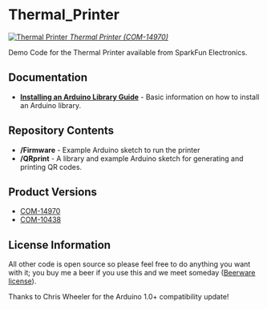 Thermal_Printer
===============

[![Thermal Printer](https://cdn.sparkfun.com//assets/parts/1/3/2/6/9/14970-Thermal_Printer-02.jpg)
*Thermal Printer (COM-14970)*](https://www.sparkfun.com/products/14970)

Demo Code for the Thermal Printer available from SparkFun Electronics.

Documentation
--------------
* **[Installing an Arduino Library Guide](https://learn.sparkfun.com/tutorials/installing-an-arduino-library)** - Basic information on how to install an Arduino library.

Repository Contents
-------------------
* **/Firmware** - Example Arduino sketch to run the printer
* **/QRprint**	- A library and example Arduino sketch for generating and printing QR codes.

Product Versions
----------------
* [COM-14970](https://www.sparkfun.com/products/14970)
* [COM-10438](https://www.sparkfun.com/products/10438)

License Information
-------------------
All other code is open source so please feel free to do anything you want with it; 
you buy me a beer if you use this and we meet someday ([Beerware license](http://en.wikipedia.org/wiki/Beerware)).

Thanks to Chris Wheeler for the Arduino 1.0+ compatibility update!
